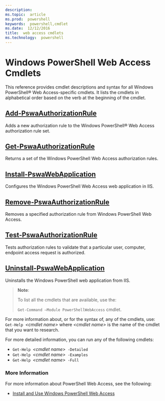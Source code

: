 ```yaml
---
description:
ms.topic:  article
ms.prod:  powershell
keywords:  powershell,cmdlet
ms.date:  12/12/2016
title:  web access cmdlets
ms.technology:  powershell
---
```


# Windows PowerShell Web Access Cmdlets

This reference provides cmdlet descriptions and syntax for all Windows
PowerShell® Web Access-specific cmdlets. It lists the cmdlets in
alphabetical order based on the verb at the beginning of the cmdlet.

## [Add-PswaAuthorizationRule](add-pswaauthorizationrule.md)

Adds a new authorization rule to the Windows PowerShell® Web Access authorization rule set.

## [Get-PswaAuthorizationRule](get-pswaauthorizationrule.md)

Returns a set of the Windows PowerShell Web Access authorization rules.

## [Install-PswaWebApplication](install-pswawebapplication.md)

Configures the Windows PowerShell Web Access web application in IIS.

## [Remove-PswaAuthorizationRule](remove-pswaauthorizationrule.md)

Removes a specified authorization rule from Windows PowerShell Web Access.

## [Test-PswaAuthorizationRule](test-pswaauthorizationrule.md)

Tests authorization rules to validate that a particular user,
computer, endpoint access request is authorized.

## [Uninstall-PswaWebApplication](uninstall-pswawebapplication.md)

Uninstalls the Windows PowerShell web application from IIS.

>**Note**:
>
>To list all the cmdlets that are available, use the:
>
> `Get-Command –Module PowerShellWebAccess` cmdlet.

For more information about, or for the syntax of,
any of the cmdlets, use:
`Get-Help `*&lt;cmdlet name&gt;*
where *&lt;cmdlet name&gt;*
 is the name of the cmdlet that you want to research.

For more detailed information,
you can run any of the following cmdlets:

- `Get-Help `*&lt;cmdlet name&gt;*` -Detailed`
- `Get-Help `*&lt;cmdlet name&gt;*` -Examples`
- `Get-Help `*&lt;cmdlet name&gt;*` -Full`

### More Information

For more information about PowerShell Web Access, see the following:

- [Install and Use Windows PowerShell Web Access](../install-and-use-windows-powershell-web-access.md)